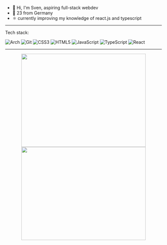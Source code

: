 - 👋 Hi, I'm Sven, aspiring full-stack webdev
- 🌱 23 from Germany 
- :atom_symbol: currently improving my knowledge of react.js and typescript

--- 

Tech stack:

<!---
https://github.com/Ileriayo/markdown-badges
-->

![Arch](https://img.shields.io/badge/Arch%20Linux-1793D1?logo=arch-linux&logoColor=fff&style=for-the-badge)
![Git](https://img.shields.io/badge/git-%23F05033.svg?style=for-the-badge&logo=git&logoColor=white)
![CSS3](https://img.shields.io/badge/css3-%231572B6.svg?style=for-the-badge&logo=css3&logoColor=white)
![HTML5](https://img.shields.io/badge/html5-%23E34F26.svg?style=for-the-badge&logo=html5&logoColor=white)
![JavaScript](https://img.shields.io/badge/javascript-%23323330.svg?style=for-the-badge&logo=javascript&logoColor=%23F7DF1E)
![TypeScript](https://img.shields.io/badge/typescript-%23007ACC.svg?style=for-the-badge&logo=typescript&logoColor=white)
![React](https://img.shields.io/badge/react-%2320232a.svg?style=for-the-badge&logo=react&logoColor=%2361DAFB)

---

<p align = "center">
  <img src = "https://github-readme-stats.vercel.app/api/top-langs/?username=svenrisse&layout=compact&theme=react&hide_border=true&langs_count=10" height= 300 width = 400>
  <img src = "https://github-readme-streak-stats.herokuapp.com?user=svenrisse&theme=react&hide_border=true" height=300 width = 400>
</p>
